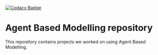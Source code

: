 [![Codacy Badge](https://api.codacy.com/project/badge/Grade/125d37c8a9c04e358e2f7d440e7746ce)](https://www.codacy.com/manual/SedarOlmez94/Agent_Based_Modelling_Projects?utm_source=github.com&amp;utm_medium=referral&amp;utm_content=SedarOlmez94/Agent_Based_Modelling_Projects&amp;utm_campaign=Badge_Grade)

# Agent Based Modelling repository
This repository contains projects we worked on using Agent Based Modelling.